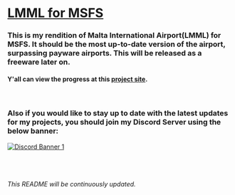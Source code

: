 # <ins>LMML for MSFS<ins/>

### This is my rendition of Malta International Airport(LMML) for MSFS. It should be the most up-to-date version of the airport, surpassing payware airports. This will be released as a freeware later on.

#### Y'all can view the progress at this [project site](https://github.com/users/vikingnope/projects/5).

<br/>

### Also if you would like to stay up to date with the latest updates for my projects, you should join my Discord Server using the below banner:

<a href= "https://discord.gg/ZNQzkZ8tNp"><img src="https://discordapp.com/api/guilds/1050783936910987354/widget.png?style=banner1"  alt="Discord Banner 1"/></a>

<br/><br/>

###### This README will be continuously updated.